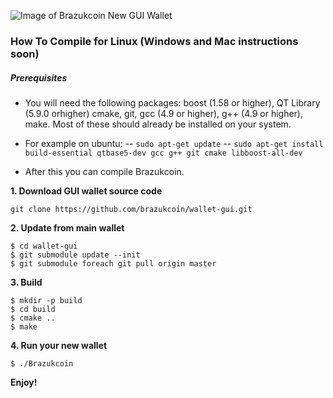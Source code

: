 
![Image of Brazukcoin New GUI Wallet](https://i.imgur.com/fFoTr8y.png)


### How To Compile for Linux (Windows and Mac instructions soon)


##### Prerequisites

- You will need the following packages: boost (1.58 or higher), QT Library (5.9.0 orhigher) cmake, git, gcc (4.9 or higher), g++ (4.9 or higher), make. Most of these should already be installed on your system.

- For example on ubuntu:
-- `sudo apt-get update`
-- `sudo apt-get install build-essential qtbase5-dev gcc g++ git cmake libboost-all-dev`

- After this you can compile Brazukcoin.



**1. Download GUI wallet source code**

```
git clone https://github.com/brazukcoin/wallet-gui.git
```

**2. Update from main wallet**

```
$ cd wallet-gui
$ git submodule update --init
$ git submodule foreach git pull origin master
```

**3. Build**

```
$ mkdir -p build
$ cd build
$ cmake ..
$ make
```

**4. Run your new wallet**

```
$ ./Brazukcoin
```



**Enjoy!**

